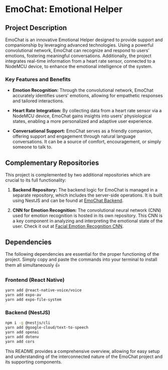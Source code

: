 # EmoChat: Emotional Helper

## Project Description
EmoChat is an innovative Emotional Helper designed to provide support and companionship by leveraging advanced technologies. Using a powerful convolutional network, EmoChat can recognize and respond to users' emotions, fostering meaningful conversations. Additionally, the project integrates real-time information from a heart rate sensor, connected to a NodeMCU device, to enhance the emotional intelligence of the system.

### Key Features and Benefits
- **Emotion Recognition:** Through the convolutional network, EmoChat accurately identifies users' emotions, allowing for empathetic responses and tailored interactions.
  
- **Heart Rate Integration:** By collecting data from a heart rate sensor via a NodeMCU device, EmoChat gains insights into users' physiological states, enabling a more personalized and adaptive user experience.

- **Conversational Support:** EmoChat serves as a friendly companion, offering support and engagement through natural language conversations. It can be a source of comfort, encouragement, or simply someone to talk to.

## Complementary Repositories
This project is complemented by two additional repositories which are crucial to its full functionality:

1. **Backend Repository:** The backend logic for EmoChat is managed in a separate repository, which includes the server-side operations. It is built using NestJS and can be found at [EmoChat Backend](https://github.com/Gorchon/talk_gpt_backend).

2. **CNN for Emotion Recognition:** The convolutional neural network (CNN) used for emotion recognition is hosted in its own repository. This CNN is a key component in analyzing and interpreting the emotional state of the user. Check it out at [Facial Emotion Recognition CNN](https://github.com/Gorchon/FacialEmotionRecognitionCNN).

## Dependencies

The following dependencies are essential for the proper functioning of the project. Simply copy and paste the commands into your terminal to install them all simultaneously 👍

### Frontend (React Native)

```bash
yarn add @react-native-voice/voice
yarn add expo-av
yarn add expo-file-system
```
### Backend (NestJS)

```bash
npm i -g @nestjs/cli
yarn add @google-cloud/text-to-speech
yarn add openai
yarn add dotenv
yarn add cors
```
This README provides a comprehensive overview, allowing for easy setup and understanding of the interconnected nature of the EmoChat project and its supporting components.
